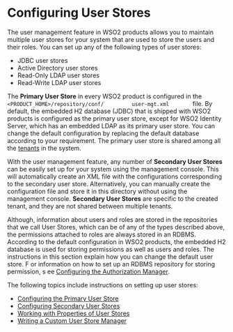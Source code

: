 # Configuring User Stores

The user management feature in WSO2 products allows you to maintain
multiple user stores for your system that are used to store the users
and their roles. You can set up any of the following types of user
stores:

-   JDBC user stores
-   Active Directory user stores
-   Read-Only LDAP user stores
-   Read-Write LDAP user stores

The **Primary User Store** in every WSO2 product is configured in the
`         <PRODUCT_HOME>/repository/conf/         user-mgt.xml        `
file. By default, the embedded H2 database (JDBC) that is shipped with
WSO2 products is configured as the primary user store, except for WSO2
Identity Server, which has an embedded LDAP as its primary user
store. You can change the default configuration by replacing the default
database according to your requirement. The primary user store is shared
among all the [tenants](Introduction_to_Multitenancy) in the system.

With the user management feature, any number of **Secondary User
Stores** can be easily set up for your system using the management
console. This will automatically create an XML file with the
configurations corresponding to the secondary user store. Alternatively,
you can manually create the configuration file and store it in this
directory without using the management console. **Secondary User
Stores** are specific to the created tenant, and they are not shared
between multiple tenants.  

Although, information about users and roles are stored in the
repositories that we call User Stores, which can be of any of the types
described above, the permissions attached to roles are always stored in
an RDBMS. According to the default configuration in WSO2 products, the
embedded H2 database is used for storing permissions as well as users
and roles. The instructions in this section explain how you can change
the default user store. F or information on how to set up an RDBMS
repository for storing permission, s ee [Configuring the Authorization
Manager](../../learn/configuring-the-authorization-manager).

The following topics include instructions on setting up user stores:

-   [Configuring the Primary User
    Store](../../learn/configuring-the-primary-user-store)
-   [Configuring Secondary User
    Stores](../../learn/configuring-secondary-user-stores)
-   [Working with Properties of User
    Stores](Working_with_Properties_of_User_Stores)
-   [Writing a Custom User Store
    Manager](../../learn/writing-a-custom-user-store-manager)

  
